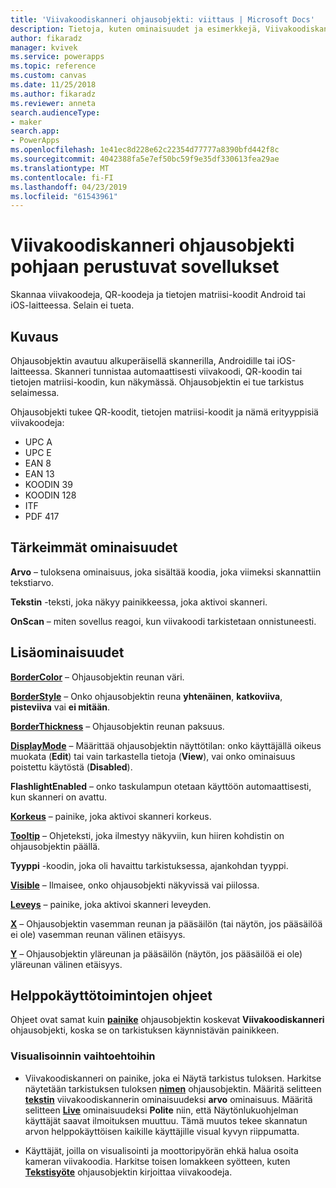 ```yaml
---
title: 'Viivakoodiskanneri ohjausobjekti: viittaus | Microsoft Docs'
description: Tietoja, kuten ominaisuudet ja esimerkkejä, Viivakoodiskanneri ohjausobjektista
author: fikaradz
manager: kvivek
ms.service: powerapps
ms.topic: reference
ms.custom: canvas
ms.date: 11/25/2018
ms.author: fikaradz
ms.reviewer: anneta
search.audienceType:
- maker
search.app:
- PowerApps
ms.openlocfilehash: 1e41ec8d228e62c22354d77777a8390bfd442f8c
ms.sourcegitcommit: 4042388fa5e7ef50bc59f9e35df330613fea29ae
ms.translationtype: MT
ms.contentlocale: fi-FI
ms.lasthandoff: 04/23/2019
ms.locfileid: "61543961"
---
```

# <a name="barcode-scanner-control-for-canvas-apps"></a>Viivakoodiskanneri ohjausobjekti pohjaan perustuvat sovellukset

Skannaa viivakoodeja, QR-koodeja ja tietojen matriisi-koodit Android tai iOS-laitteessa. Selain ei tueta.

## <a name="description"></a>Kuvaus

Ohjausobjektin avautuu alkuperäisellä skannerilla, Androidille tai iOS-laitteessa. Skanneri tunnistaa automaattisesti viivakoodi, QR-koodin tai tietojen matriisi-koodin, kun näkymässä. Ohjausobjektin ei tue tarkistus selaimessa.

Ohjausobjekti tukee QR-koodit, tietojen matriisi-koodit ja nämä erityyppisiä viivakoodeja:

- UPC A
- UPC E
- EAN 8
- EAN 13
- KOODIN 39
- KOODIN 128
- ITF
- PDF 417

## <a name="key-properties"></a>Tärkeimmät ominaisuudet

**Arvo** – tuloksena ominaisuus, joka sisältää koodia, joka viimeksi skannattiin tekstiarvo.

**Tekstin** -teksti, joka näkyy painikkeessa, joka aktivoi skanneri.

**OnScan** – miten sovellus reagoi, kun viivakoodi tarkistetaan onnistuneesti.

## <a name="additional-properties"></a>Lisäominaisuudet

**[BorderColor](properties-color-border.md)** – Ohjausobjektin reunan väri.

**[BorderStyle](properties-color-border.md)** – Onko ohjausobjektin reuna **yhtenäinen**, **katkoviiva**, **pisteviiva** vai **ei mitään**.

**[BorderThickness](properties-color-border.md)** – Ohjausobjektin reunan paksuus.

**[DisplayMode](properties-core.md)** – Määrittää ohjausobjektin näyttötilan: onko käyttäjällä oikeus muokata (**Edit**) tai vain tarkastella tietoja (**View**), vai onko ominaisuus poistettu käytöstä (**Disabled**).

**FlashlightEnabled** – onko taskulampun otetaan käyttöön automaattisesti, kun skanneri on avattu.

**[Korkeus](properties-size-location.md)**  – painike, joka aktivoi skanneri korkeus.

**[Tooltip](properties-core.md)** – Ohjeteksti, joka ilmestyy näkyviin, kun hiiren kohdistin on ohjausobjektin päällä.

**Tyyppi** -koodin, joka oli havaittu tarkistuksessa, ajankohdan tyyppi.

**[Visible](properties-core.md)** – Ilmaisee, onko ohjausobjekti näkyvissä vai piilossa.

**[Leveys](properties-size-location.md)**  – painike, joka aktivoi skanneri leveyden.

**[X](properties-size-location.md)** – Ohjausobjektin vasemman reunan ja pääsäilön (tai näytön, jos pääsäilöä ei ole) vasemman reunan välinen etäisyys.

**[Y](properties-size-location.md)** – Ohjausobjektin yläreunan ja pääsäilön (näytön, jos pääsäilöä ei ole) yläreunan välinen etäisyys.

## <a name="accessibility-guidelines"></a>Helppokäyttötoimintojen ohjeet
Ohjeet ovat samat kuin **[painike](control-button.md)** ohjausobjektin koskevat **Viivakoodiskanneri** ohjausobjekti, koska se on tarkistuksen käynnistävän painikkeen.

### <a name="visual-alternatives"></a>Visualisoinnin vaihtoehtoihin
* Viivakoodiskanneri on painike, joka ei Näytä tarkistus tuloksen. Harkitse näytetään tarkistuksen tuloksen **[nimen](control-text-box.md)** ohjausobjektin. Määritä selitteen **[tekstin](properties-core.md)** viivakoodiskannerin ominaisuudeksi **arvo** ominaisuus. Määritä selitteen **[Live](properties-accessibility.md)** ominaisuudeksi **Polite** niin, että Näytönlukuohjelman käyttäjät saavat ilmoituksen muuttuu. Tämä muutos tekee skannatun arvon helppokäyttöisen kaikille käyttäjille visual kyvyn riippumatta.

* Käyttäjät, joilla on visualisointi ja moottoripyörän ehkä halua osoita kameran viivakoodia. Harkitse toisen lomakkeen syötteen, kuten **[Tekstisyöte](control-text-input.md)** ohjausobjektin kirjoittaa viivakoodeja.
